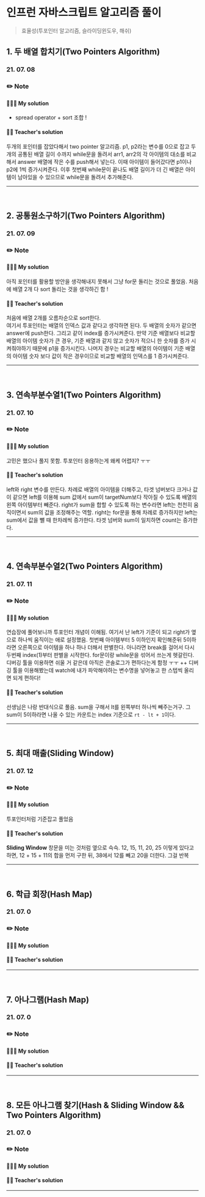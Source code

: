 # 인프런 자바스크립트 알고리즘 풀이

> 효율성(투포인터 알고리즘, 슬라이딩윈도우, 해쉬)

## 1. 두 배열 합치기(Two Pointers Algorithm)

### 21. 07. 08

### ✏️ Note

#### 👩🏻‍💻 My solution

- spread operator + sort 조합 !

#### 👨‍🏫 Teacher's solution

두개의 포인터를 잡았다해서 two pointer 알고리즘.
p1, p2라는 변수를 0으로 잡고 두 개의 공통된 배열 길이 수까지 while문을 돌려서 arr1, arr2의 각 아이템의 대소를 비교해서 answer 배열에 작은 수를 push해서 넣는다. 이때 아이템이 들어갔다면 p1이나 p2에 1씩 증가시켜준다.
이후 첫번째 while문이 끝나도 배열 길이가 더 긴 배열은 아이템이 남아있을 수 있으므로 while문을 돌려서 추가해준다.

---

<br>

## 2. 공통원소구하기(Two Pointers Algorithm)

### 21. 07. 09

### ✏️ Note

#### 👩🏻‍💻 My solution

아직 포인터를 활용할 방안을 생각해내지 못해서 그냥 for문 돌리는 것으로 풀었음.
처음에 배열 2개 다 sort 돌리는 것을 생각하긴 함 !

#### 👨‍🏫 Teacher's solution

처음에 배열 2개를 오름차순으로 sort한다.  
여기서 투포인터는 배열의 인덱스 값과 같다고 생각하면 된다.
두 배열의 숫자가 같으면 answer에 push한다. 그리고 같이 index를 증가시켜준다.
만약 기준 배열보다 비교할 배열의 아이템 숫자가 큰 경우, 기준 배열과 같지 않고 숫자가 적으니 한 숫자를 증가 시켜줘야하기 때문에 p1을 증가시킨다.
나머지 경우는 비교할 배열의 아이템이 기준 배열의 아이템 숫자 보다 값이 작은 경우이므로 비교할 배열의 인덱스를 1 증가시켜준다.

---

<br>

## 3. 연속부분수열1(Two Pointers Algorithm)

### 21. 07. 10

### ✏️ Note

#### 👩🏻‍💻 My solution

고민은 했으나 풀지 못함. 투포인터 응용하는게 왜케 어렵지? ㅜㅜ

#### 👨‍🏫 Teacher's solution

left와 right 변수를 만든다.
차례로 배열의 아이템을 더해주고, 타겟 넘버보다 크거나 값이 같으면 left를 이용해 sum 값에서 sum이 targetNum보다 작아질 수 있도록 배열의 왼쪽 아이템부터 빼준다.
right가 sum을 합할 수 있도록 하는 변수라면 left는 천천히 움직이면서 sum의 값을 조정해주는 역할.
right는 for문을 통해 차례로 증가하지만 left는 sum에서 값을 뺄 때 한차례씩 증가한다.
타겟 넘버와 sum이 일치하면 count는 증가한다.

---

<br>

## 4. 연속부분수열2(Two Pointers Algorithm)

### 21. 07. 11

### ✏️ Note

#### 👩🏻‍💻 My solution

연습장에 풀어보니까 투포인터 개념이 이해됨.
여기서 난 left가 기준이 되고 right가 옆으로 하나씩 움직이는 애로 설정했음.
첫번째 아이템부터 5 이하인지 확인해준뒤 5이하라면 오른쪽으로 아이템을 하나 하나 더해서 판별한다.
아니라면 break를 걸어서 다시 두번째 index(1)부터 판별을 시작한다.
for문이랑 while문을 섞어서 쓰는게 헷갈린다.
디버깅 툴을 이용하면 쉬울 거 같은데 아직은 콘솔로그가 편하다는게 함정 ㅜㅜ
++ 디버깅 툴을 이용해봤는데 watch에 내가 파악해야하는 변수명을 넣어놓고 한 스텝씩 올리면 되게 편하다!

#### 👨‍🏫 Teacher's solution

선생님은 나랑 반대식으로 풀음.
sum을 구해서 lt를 왼쪽부터 하나씩 빼주는거구.
그 sum이 5이하라면 나올 수 있는 카운트는 index 기준으로 `rt - lt + 1`이다.

---

<br>

## 5. 최대 매출(Sliding Window)

### 21. 07. 12

### ✏️ Note

#### 👩🏻‍💻 My solution

투포인터처럼 기준잡고 풀었음

#### 👨‍🏫 Teacher's solution

**Sliding Window**
창문을 미는 것처럼 옆으로 슥슥.
12, 15, 11, 20, 25 이렇게 있다고 하면,
12 + 15 + 11의 합을 먼저 구한 뒤, 38에서 12를 빼고 20을 더한다. 그걸 반복

---

<br>

## 6. 학급 회장(Hash Map)

### 21. 07. 0

### ✏️ Note

#### 👩🏻‍💻 My solution

#### 👨‍🏫 Teacher's solution

---

<br>

## 7. 아나그램(Hash Map)

### 21. 07. 0

### ✏️ Note

#### 👩🏻‍💻 My solution

#### 👨‍🏫 Teacher's solution

---

<br>

## 8. 모든 아나그램 찾기(Hash & Sliding Window && Two Pointers Algorithm)

### 21. 07. 0

### ✏️ Note

#### 👩🏻‍💻 My solution

#### 👨‍🏫 Teacher's solution

---

<br>
